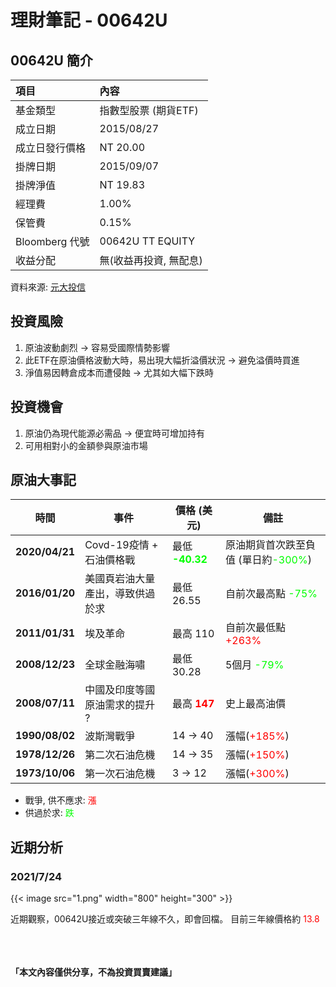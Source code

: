# 理財筆記 - 00642U


<!--more-->


## 00642U 簡介
項目           | 內容  |
:--------------|:-----|
基金類型    | 指數型股票 (期貨ETF) | 
成立日期    | 2015/08/27 |
成立日發行價格	  | NT 20.00 |  
掛牌日期    | 2015/09/07 |  
掛牌淨值    | NT 19.83   |
經理費      |1.00%       |
保管費      | 0.15%      |
Bloomberg 代號| 00642U TT EQUITY|
收益分配 |無(收益再投資, 無配息)|
資料來源: [元大投信](https://www.yuantaetfs.com/#/Products/2005)


## 投資風險
1. 原油波動劇烈 -> 容易受國際情勢影響
2. 此ETF在原油價格波動大時，易出現大幅折溢價狀況 -> 避免溢價時買進
3. 淨值易因轉倉成本而遭侵蝕 -> 尤其如大幅下跌時


## 投資機會
1. 原油仍為現代能源必需品 -> 便宜時可增加持有
2. 可用相對小的金額參與原油市場


## 原油大事記
時間          |事件    |價格 (美元)| 備註 | 
--------------|---------------|----------|- |
**2020/04/21** |Covd-19疫情 + 石油價格戰 |最低 **<font color=#00FF00>-40.32</font>**| 原油期貨首次跌至負值 (單日約<font color=#00FF00>-300%</font>)|
**2016/01/20** |美國頁岩油大量產出，導致供過於求   |最低 26.55 | 自前次最高點 <font color=#00FF00>-75%</font> |
**2011/01/31** |埃及革命 |最高 110 | 自前次最低點 <font color=#FF0000>+263% </font>|
**2008/12/23** |全球金融海嘯 |最低 30.28 | 5個月 <font color=#00FF00>-79%</font>|
**2008/07/11** |中國及印度等國原油需求的提升 ? |最高 **<font color=#FF0000>147</font>** | 史上最高油價|
**1990/08/02**|波斯灣戰爭  |14 -> 40 | 漲幅(<font color=#FF0000>+185%</font>)|
**1978/12/26**|第二次石油危機  |14 -> 35 | 漲幅(<font color=#FF0000>+150%</font>)|
**1973/10/06** |第一次石油危機  |3 -> 12  |漲幅(<font color=#FF0000>+300%</font>)|
* 戰爭, 供不應求: <font color=#FF0000>漲</font>
* 供過於求: <font color=#00FF00>跌</font>
## 近期分析
### 2021/7/24
{{< image src="1.png" width="800" height="300" >}}

近期觀察，00642U接近或突破三年線不久，即會回檔。
目前三年線價格約 <font color=#FF0000>13.8</font>



<br><br><br>
**「本文內容僅供分享，不為投資買賣建議」**


